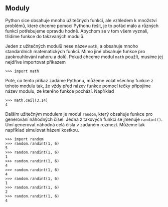 ## Moduly

Python sice obsahuje mnoho užitečných funkcí, ale vzhledem k množství
problémů, které chceme pomocí Pythonu řešit, je to pořád málo a různých funkcí
potřebujeme opravdu hodně. Abychom se v tom všem vyznali, třídíme funkce do
takzvaných modulů.

Jeden z užitečných modulů nese název `math`, a obsahuje mnoho standardních
matematických funkcí. Mimo jiné obsahuje funkce pro zaokrouhlování nahoru a
dolů. Pokud chceme modul `math` použít, musíme jej nejdříve importovat
příkazem

```pycon
>>> import math
```

Poté, co tento příkaz zadáme Pythonu, můžeme volat všechny funkce z
tohoto modulu tak, že vždy před název funkce pomocí tečky připojíme název
modulu, ze kterého funkce pochází. Například

```pycon
>>> math.ceil(3.14)
4
```

Dalším užitečným modulem je modul `random`, který obsahuje funkce pro
generování náhodných čísel. Jedna z takových funkcí se jmenuje `randint()`.
Umí generovat náhodná celá čísla v zadaném rozmezí. Můžeme tak například
simulovat házení kostkou.

```pycon
>>> import random
>>> random.randint(1, 6)
5
>>> random.randint(1, 6)
1
>>> random.randint(1, 6)
4
>>> random.randint(1, 6)
4
>>> random.randint(1, 6)
1
>>> random.randint(1, 6)
2
>>> random.randint(1, 6)
4
```
